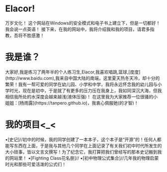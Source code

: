 <h1>Elacor!</h1>
万岁文化！ 这个网站在Windows的安全模式和电子书上建立下，但是一切都好！ 我会说一点英语！ 接下来，在我的网站中，我将介绍我和我的项目，请君多指教，吾将不胜感激！
<h1>我是谁？</h1>
大家好,我是练习了两年半的个人练习生,Elacor,我喜欢唱跳,篮球,[度度](http://www.baidu.com),我来自中国大陆的南端，这里夏天热冬天冷，却十分的繁荣！我有一帮可爱的同学在幼儿园、小学和中学，我将永远怀念我的幼儿园与小学时光，现在是初中，于是就了有更多的压力压在我身上，我如同深沉大海，但我相信我所处的水深度会越来越浅(液体压强)！
在这里我为大家推荐一位很骚的小姐姐：[杨雨露](https://tanpero.github.io)，我衷心佩服她(的才智)！
<h1>我的项目<_<</h1>
  •[史记]//初中的时候，我的同学创建了一本本子，这个本子是“开源”的！任何人都能写东西在上面，于是我与其他几个同学在上面记录了有关我们初中时代所发生的大小琐事，皆以文言文撰写！为了纪念它，我打算把我们曾经写的那本史记搬到我的网站里！
  •[Fighting Class花名册]//
  •[初中物理公式集合]//几年我的物理启蒙时光和那些可爱活泼的公式们！
